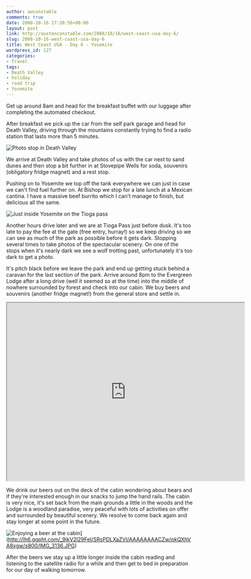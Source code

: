 ```yaml
---
author: awconstable
comments: true
date: 2008-10-16 17:20:56+00:00
layout: post
link: http://austenconstable.com/2008/10/16/west-coast-usa-day-6/
slug: 2008-10-16-west-coast-usa-day-6
title: West Coast USA - Day 6 - Yosemite
wordpress_id: 127
categories:
- Travel
tags:
- Death Valley
- holiday
- road trip
- Yosemite
---
```


Get up around 8am and head for the breakfast buffet with our luggage after completing the automated checkout.

After breakfast we pick up the car from the self park garage and head for Death Valley, driving through the mountains constantly trying to find a radio station that lasts more than 5 minutes.

![Photo stop in Death Valley](http://lh6.ggpht.com/_9ikV2I29FeI/SRsO4UelC8I/AAAAAAAACYw/ehUhrYaQ_Do/s800/IMG_3118.JPG)

We arrive at Death Valley and take photos of us with the car next to sand dunes and then stop a bit further in at Stovepipe Wells for soda, souvenirs (obligatory fridge magnet) and a rest stop.

Pushing on to Yosemite we top off the tank everywhere we can just in case we can't find fuel further on. At Bishop we stop for a late lunch at a Mexican cantina. I have a massive beef burrito which I can't manage to finish, but delicious all the same. 

![Just inside Yosemite on the Tioga pass](http://lh4.ggpht.com/_9ikV2I29FeI/SRsPAYejDXI/AAAAAAAACZg/5NnyqQeNIhw/s800/IMG_3127.JPG)

Another hours drive later and we are at Tioga Pass just before dusk. It's too late to pay the fee at the gate (free entry, hurray!) so we keep driving so we can see as much of the park as possible before it gets dark. Stopping several times to take photos of the spectacular scenery. On one of the stops when it's nearly dark we see a wolf trotting past, unfortunately it's too dark to get a photo.

It's pitch black before we leave the park and end up getting stuck behind a caravan for the last section of the park. Arrive around 8pm to the Evergreen Lodge after a long drive (well it seemed so at the time) into the middle of nowhere surrounded by forest and check into our cabin. We buy beers and souvenirs (another fridge magnet!) from the general store and settle in. 

<iframe src="https://maps.google.com/maps?f=d&saddr=3900+Las+Vegas+Blvd+S,+Las+Vegas,+NV+89119+(Luxor+Hotel+and+Casino)&daddr=Stovepipe+wells,+CA+to:Bishop,+CA+to:33160+Evergreen+Rd,+Groveland,+CA+95321,+USA&hl=en&geocode=FdrFJgIdNpMi-SHTRRn3vWSFpQ%3B%3B%3B&mra=ls&sll=37.020098,-117.515259&sspn=4.073991,5.712891&ie=UTF8&s=AARTsJqLtI6MIubCVTYXl7pNNdGka1I3jA&ll=37.177826,-117.663574&spn=6.126214,9.338379&z=6&output=embed&w=640&h=480" width="640" height="480"></iframe>

We drink our beers out on the deck of the cabin wondering about bears and if they're interested enough in our snacks to jump the hand rails. The cabin is very nice, it's set back from the main grounds a little in the woods and the Lodge is a woodland paradise, very peaceful with lots of activities on offer and surrounded by beautiful scenery. We resolve to come back again and stay longer at some point in the future.

![Enjoying a beer at the cabin](http://lh6.ggpht.com/_9ikV2I29FeI/SRsPDLXaZVI/AAAAAAAACZw/pkQXhVA8xgw/s288/IMG_3136.JPG)](http://lh6.ggpht.com/_9ikV2I29FeI/SRsPDLXaZVI/AAAAAAAACZw/pkQXhVA8xgw/s800/IMG_3136.JPG)

After the beers we stay up a little longer inside the cabin reading and listening to the satellite radio for a while and then get to bed in preparation for our day of walking tomorrow.
